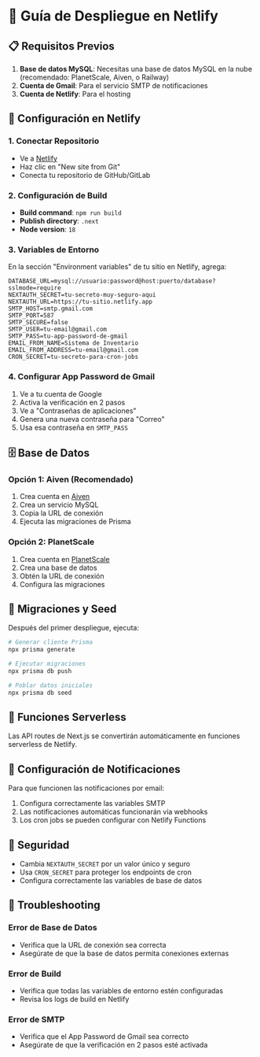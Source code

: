 # 🚀 Guía de Despliegue en Netlify

## 📋 Requisitos Previos

1. **Base de datos MySQL**: Necesitas una base de datos MySQL en la nube (recomendado: PlanetScale, Aiven, o Railway)
2. **Cuenta de Gmail**: Para el servicio SMTP de notificaciones
3. **Cuenta de Netlify**: Para el hosting

## 🔧 Configuración en Netlify

### 1. Conectar Repositorio
- Ve a [Netlify](https://netlify.com)
- Haz clic en "New site from Git"
- Conecta tu repositorio de GitHub/GitLab

### 2. Configuración de Build
- **Build command**: `npm run build`
- **Publish directory**: `.next`
- **Node version**: `18`

### 3. Variables de Entorno
En la sección "Environment variables" de tu sitio en Netlify, agrega:

```
DATABASE_URL=mysql://usuario:password@host:puerto/database?sslmode=require
NEXTAUTH_SECRET=tu-secreto-muy-seguro-aqui
NEXTAUTH_URL=https://tu-sitio.netlify.app
SMTP_HOST=smtp.gmail.com
SMTP_PORT=587
SMTP_SECURE=false
SMTP_USER=tu-email@gmail.com
SMTP_PASS=tu-app-password-de-gmail
EMAIL_FROM_NAME=Sistema de Inventario
EMAIL_FROM_ADDRESS=tu-email@gmail.com
CRON_SECRET=tu-secreto-para-cron-jobs
```

### 4. Configurar App Password de Gmail
1. Ve a tu cuenta de Google
2. Activa la verificación en 2 pasos
3. Ve a "Contraseñas de aplicaciones"
4. Genera una nueva contraseña para "Correo"
5. Usa esa contraseña en `SMTP_PASS`

## 🗄️ Base de Datos

### Opción 1: Aiven (Recomendado)
1. Crea cuenta en [Aiven](https://aiven.io)
2. Crea un servicio MySQL
3. Copia la URL de conexión
4. Ejecuta las migraciones de Prisma

### Opción 2: PlanetScale
1. Crea cuenta en [PlanetScale](https://planetscale.com)
2. Crea una base de datos
3. Obtén la URL de conexión
4. Configura las migraciones

## 🔄 Migraciones y Seed

Después del primer despliegue, ejecuta:

```bash
# Generar cliente Prisma
npx prisma generate

# Ejecutar migraciones
npx prisma db push

# Poblar datos iniciales
npx prisma db seed
```

## 🎯 Funciones Serverless

Las API routes de Next.js se convertirán automáticamente en funciones serverless de Netlify.

## 📧 Configuración de Notificaciones

Para que funcionen las notificaciones por email:
1. Configura correctamente las variables SMTP
2. Las notificaciones automáticas funcionarán via webhooks
3. Los cron jobs se pueden configurar con Netlify Functions

## 🔐 Seguridad

- Cambia `NEXTAUTH_SECRET` por un valor único y seguro
- Usa `CRON_SECRET` para proteger los endpoints de cron
- Configura correctamente las variables de base de datos

## 🚨 Troubleshooting

### Error de Base de Datos
- Verifica que la URL de conexión sea correcta
- Asegúrate de que la base de datos permita conexiones externas

### Error de Build
- Verifica que todas las variables de entorno estén configuradas
- Revisa los logs de build en Netlify

### Error de SMTP
- Verifica que el App Password de Gmail sea correcto
- Asegúrate de que la verificación en 2 pasos esté activada
